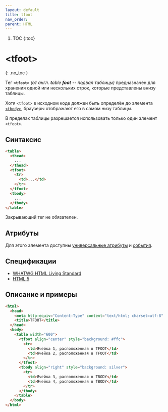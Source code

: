 ```yaml
---
layout: default
title: tfoot
nav_order:
parent: HTML
---
```


<!-- prettier-ignore-start -->
1. TOC
{:toc}

# &lt;tfoot&gt;
{: .no_toc }
<!-- prettier-ignore-end -->

Тег **`<tfoot>`** _(от англ. **t**able **foot** -- подвал таблицы)_ предназначен для хранения одной или нескольких строк, которые представлены внизу таблицы.

Хотя `<tfoot>` в исходном коде должен быть определён до элемента [`<tbody>`](/html/tbody/), браузеры отображают его в самом низу таблицы.

В пределах таблицы разрешается использовать только один элемент `<tfoot>`.

## Синтаксис

```html
<table>
  <thead>
    ...
  </thead>
  <tfoot>
    <tr>
      <td>...</td>
    </tr>
  </tfoot>
  <tbody>
    ...
  </tbody>
</table>
```

Закрывающий тег не обязателен.

## Атрибуты

Для этого элемента доступны [универсальные атрибуты](/lib/uni-attr/) и [события](/lib/events/).

## Спецификации

- [WHATWG HTML Living Standard](https://html.spec.whatwg.org/multipage/tables.html#the-tfoot-element)
- [HTML 5](http://www.w3.org/TR/html5/tabular-data.html#the-tfoot-element)

## Описание и примеры

```html
<html>
  <head>
    <meta http-equiv="Content-Type" content="text/html; charset=utf-8" />
    <title>TFOOT</title>
  </head>
  <body>
    <table width="600">
      <tfoot align="center" style="background: #ffc">
        <tr>
          <td>Ячейка 1, расположенная в TFOOT</td>
          <td>Ячейка 2, расположенная в TFOOT</td>
        </tr>
      </tfoot>
      <tbody align="right" style="background: silver">
        <tr>
          <td>Ячейка 3, расположенная в TBODY</td>
          <td>Ячейка 4, расположенная в TBODY</td>
        </tr>
      </tbody>
    </table>
  </body>
</html>
```
